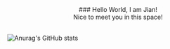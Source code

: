 <center>
  ### Hello World, I am Jian! <br/> Nice to meet you in this space!
</center>

<br/>

![Anurag's GitHub stats](https://github-readme-stats.vercel.app/api?username=jianhui99&show_icons=true&theme=dracula)

<!--
**jianhui99/jianhui99** is a ✨ _special_ ✨ repository because its `README.md` (this file) appears on your GitHub profile.

Here are some ideas to get you started:

- 🔭 I’m currently working on ...
- 🌱 I’m currently learning ...
- 👯 I’m looking to collaborate on ...
- 🤔 I’m looking for help with ...
- 💬 Ask me about ...
- 📫 How to reach me: ...
- 😄 Pronouns: ...
- ⚡ Fun fact: ...
-->
